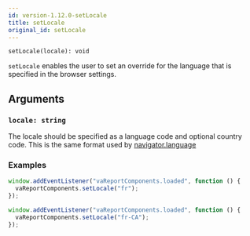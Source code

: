 ```yaml
---
id: version-1.12.0-setLocale
title: setLocale
original_id: setLocale
---
```


```
setLocale(locale): void
```

`setLocale` enables the user to set an override for the language that is specified in the browser settings.

## Arguments

### `locale: string`

The locale should be specified as a language code and optional country code. This is the same format used by [navigator.language](https://developer.mozilla.org/en-US/docs/Web/API/Navigator/language)

### Examples

```javascript
window.addEventListener("vaReportComponents.loaded", function () {
  vaReportComponents.setLocale("fr");
});
```

```javascript
window.addEventListener("vaReportComponents.loaded", function () {
  vaReportComponents.setLocale("fr-CA");
});
```
